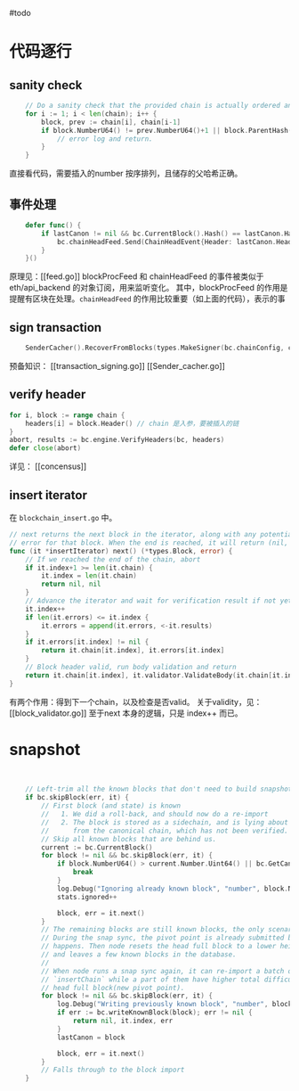 #todo 
# 代码逐行
## sanity check

```go
	// Do a sanity check that the provided chain is actually ordered and linked.
	for i := 1; i < len(chain); i++ {
		block, prev := chain[i], chain[i-1]
		if block.NumberU64() != prev.NumberU64()+1 || block.ParentHash() != prev.Hash() {
			// error log and return.
		}
	}
```

直接看代码，需要插入的number 按序排列，且储存的父哈希正确。

## 事件处理
```go
    defer func() {
        if lastCanon != nil && bc.CurrentBlock().Hash() == lastCanon.Hash() {
            bc.chainHeadFeed.Send(ChainHeadEvent{Header: lastCanon.Header()})
        }
    }()
```

原理见：[[feed.go]]
blockProcFeed 和 chainHeadFeed 的事件被类似于 eth/api_backend 的对象订阅，用来监听变化。
其中，blockProcFeed 的作用是提醒有区块在处理。`chainHeadFeed` 的作用比较重要（如上面的代码），表示的事
## sign transaction
```go
    SenderCacher().RecoverFromBlocks(types.MakeSigner(bc.chainConfig, chain[0].Number(), chain[0].Time()), chain)
```
预备知识：
[[transaction_signing.go]]
[[Sender_cacher.go]]


## verify header
```go
for i, block := range chain {
    headers[i] = block.Header() // chain 是入参，要被插入的链
}
abort, results := bc.engine.VerifyHeaders(bc, headers)
defer close(abort)
```

详见：
[[concensus]]

## insert iterator
在 `blockchain_insert.go` 中。

```go
// next returns the next block in the iterator, along with any potential validation
// error for that block. When the end is reached, it will return (nil, nil).
func (it *insertIterator) next() (*types.Block, error) {
	// If we reached the end of the chain, abort
	if it.index+1 >= len(it.chain) {
		it.index = len(it.chain)
		return nil, nil
	}
	// Advance the iterator and wait for verification result if not yet done
	it.index++
	if len(it.errors) <= it.index {
		it.errors = append(it.errors, <-it.results)
	}
	if it.errors[it.index] != nil {
		return it.chain[it.index], it.errors[it.index]
	}
	// Block header valid, run body validation and return
	return it.chain[it.index], it.validator.ValidateBody(it.chain[it.index])
}
```
有两个作用：得到下一个chain，以及检查是否valid。
关于validity，见：[[block_validator.go]]
至于next 本身的逻辑，只是 index++ 而已。

# snapshot
```go
  

	// Left-trim all the known blocks that don't need to build snapshot
	if bc.skipBlock(err, it) {
		// First block (and state) is known
		//   1. We did a roll-back, and should now do a re-import
		//   2. The block is stored as a sidechain, and is lying about it's stateroot, and passes a stateroot
		//      from the canonical chain, which has not been verified.
		// Skip all known blocks that are behind us.
		current := bc.CurrentBlock()
		for block != nil && bc.skipBlock(err, it) {
			if block.NumberU64() > current.Number.Uint64() || bc.GetCanonicalHash(block.NumberU64()) != block.Hash() {
				break
			}
			log.Debug("Ignoring already known block", "number", block.Number(), "hash", block.Hash())
			stats.ignored++

			block, err = it.next()
		}
		// The remaining blocks are still known blocks, the only scenario here is:
		// During the snap sync, the pivot point is already submitted but rollback
		// happens. Then node resets the head full block to a lower height via `rollback`
		// and leaves a few known blocks in the database.
		//
		// When node runs a snap sync again, it can re-import a batch of known blocks via
		// `insertChain` while a part of them have higher total difficulty than current
		// head full block(new pivot point).
		for block != nil && bc.skipBlock(err, it) {
			log.Debug("Writing previously known block", "number", block.Number(), "hash", block.Hash())
			if err := bc.writeKnownBlock(block); err != nil {
				return nil, it.index, err
			}
			lastCanon = block

			block, err = it.next()
		}
		// Falls through to the block import
	}
```